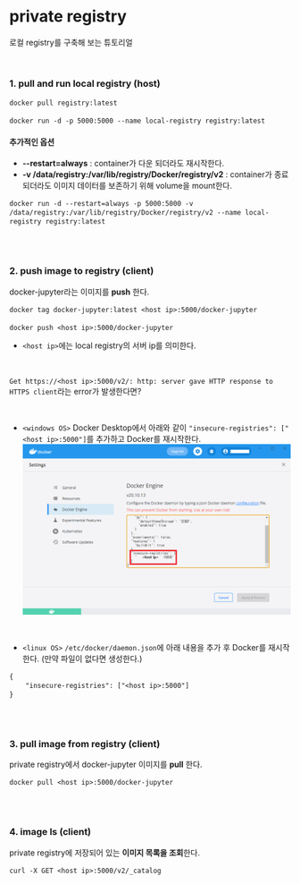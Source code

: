 # private registry

로컬 registry를 구축해 보는 튜토리얼

<br/>

### 1. pull and run local registry (host)

```
docker pull registry:latest

docker run -d -p 5000:5000 --name local-registry registry:latest
```

#### 추가적인 옵션

- **--restart=always** : container가 다운 되더라도 재시작한다.
- **-v /data/registry:/var/lib/registry/Docker/registry/v2** : container가 종료 되더라도 이미지 데이터를 보존하기 위해 volume을 mount한다.

```
docker run -d --restart=always -p 5000:5000 -v /data/registry:/var/lib/registry/Docker/registry/v2 --name local-registry registry:latest
```

<br/><br/>

### 2. push image to registry (client)

docker-jupyter라는 이미지를 **push** 한다.

```
docker tag docker-jupyter:latest <host ip>:5000/docker-jupyter

docker push <host ip>:5000/docker-jupyter
```

- `<host ip>`에는 local registry의 서버 ip를 의미한다.

<br/>

`Get https://<host ip>:5000/v2/: http: server gave HTTP response to HTTPS client`라는 error가 발생한다면?

<br/>

- `<windows OS>`
  Docker Desktop에서 아래와 같이 `"insecure-registries": ["<host ip>:5000"]`를 추가하고 Docker를 재시작한다.
  ![windows OS](./window-OS-Troubleshooting.png)

<br/>

- `<linux OS>`
  `/etc/docker/daemon.json`에 아래 내용을 추가 후 Docker를 재시작한다. (만약 파일이 없다면 생성한다.) <br/>

```
{
    "insecure-registries": ["<host ip>:5000"]
}
```

<br/><br/>

### 3. pull image from registry (client)

private registry에서 docker-jupyter 이미지를 **pull** 한다.

```
docker pull <host ip>:5000/docker-jupyter
```

<br/><br/>

### 4. image ls (client)

private registry에 저장되어 있는 **이미지 목록을 조회**한다.

```
curl -X GET <host ip>:5000/v2/_catalog
```
